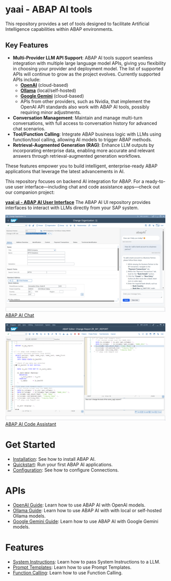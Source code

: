 # yaai - ABAP AI tools
This repository provides a set of tools designed to facilitate Artificial Intelligence capabilities within ABAP environments.

## Key Features
- **Multi-Provider LLM API Support**: ABAP AI tools support seamless integration with multiple large language model APIs, giving you flexibility in choosing your provider and deployment model. The list of supported APIs will continue to grow as the project evolves. Currently supported APIs include:
  - **[OpenAI](openai/README.md)** (cloud-based)
  - **[Ollama](ollama/README.md)** (local/self-hosted)
  - **[Google Gemini](google/README.md)** (cloud-based)
  - APIs from other providers, such as Nvidia, that implement the OpenAI API standards also work with ABAP AI tools, possibly requiring minor adjustments.
- **Conversation Management**: Maintain and manage multi-turn conversations, with full access to conversation history for advanced chat scenarios.
- **Tool/Function Calling**: Integrate ABAP business logic with LLMs using function/tool calling, allowing AI models to trigger ABAP methods.
- **Retrieval-Augmented Generation (RAG)**: Enhance LLM outputs by incorporating enterprise data, enabling more accurate and relevant answers through retrieval-augmented generation workflows.

These features empower you to build intelligent, enterprise-ready ABAP applications that leverage the latest advancements in AI.

This repository focuses on backend AI integration for ABAP. For a ready-to-use user interface—including chat and code assistance apps—check out our companion project: 

  [**yaai ui - ABAP AI User Interface**](https://github.com/christianjianelli/yaai_ui)
  The ABAP AI UI repository provides interfaces to interact with LLMs directly from your SAP system.
  
  <p>
    <a href="https://github.com/christianjianelli/yaai_ui">
      <img src="images/abap_ai_ui_chat.png" alt="ABAP AI UI Chat" width="500px">
      <br>ABAP AI Chat
      <br>
      <br>
      <img src="images/yaai_ui_code_assist.png" alt="ABAP AI UI Code Assistant" width="500px">
      <br>ABAP AI Code Assistant
    </a>
  </p>

# Get Started

  - [Installation](installation.md): See how to install ABAP AI.
  - [Quickstart](quickstart.md): Run your first ABAP AI applications.
  - [Configuration](config.md): See how to configure Connections.

# APIs

  - [OpenAI Guide](openai/README.md): Learn how to use ABAP AI with OpenAI models.
  - [Ollama Guide](ollama/README.md): Learn how to use ABAP AI with with local or self-hosted Ollama models.
  - [Google Gemini Guide](google/README.md): Learn how to use ABAP AI with Google Gemini models.

# Features
- [System Instructions](system_instructions.md): Learn how to pass System Instructions to a LLM.
- [Prompt Templates](prompt_templates.md): Learn how to use Prompt Templates.
- [Function Calling](function_calling.md): Learn how to use Function Calling.